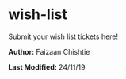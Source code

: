 # wish-list
Submit your wish list tickets here!

**Author:** Faizaan Chishtie

**Last Modified:** 24/11/19
